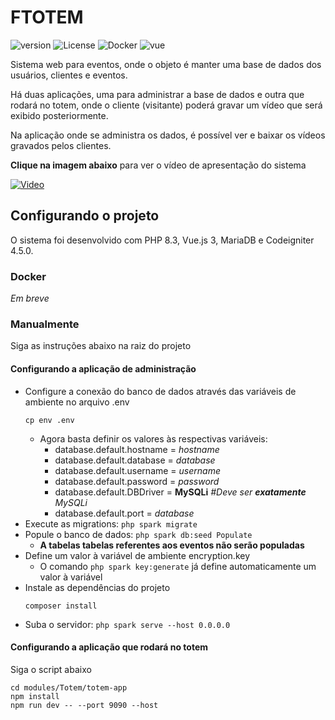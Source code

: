 # FTOTEM

![version](https://img.shields.io/badge/Version-v1.0.0-white)
![License](https://img.shields.io/badge/License-MIT-ff4)
![Docker](https://img.shields.io/badge/Codeigniter-orange)
![vue](https://img.shields.io/badge/Vue.js-55ff55)

Sistema web para eventos, onde o objeto é manter uma base de dados dos usuários, clientes e eventos.

Há duas aplicações, uma para administrar a base de dados e outra que rodará no totem, onde o cliente (visitante)
poderá gravar um vídeo que será exibido posteriormente.

Na aplicação onde se administra os dados, é possível ver e baixar os vídeos gravados pelos clientes.

**Clique na imagem abaixo** para ver o vídeo de apresentação do sistema

[![Video](https://i.imgur.com/yJz7Biz.png)](https://youtu.be/jNXnE-PY-Qs)

## Configurando o projeto

O sistema foi desenvolvido com PHP 8.3, Vue.js 3, MariaDB e Codeigniter 4.5.0. 

### Docker

*Em breve*

### Manualmente

Siga as instruções abaixo na raiz do projeto

#### Configurando a aplicação de administração

* Configure a conexão do banco de dados através das variáveis de ambiente no arquivo .env
    ```shell
    cp env .env
    ```
    * Agora basta definir os valores às respectivas variáveis:
      * database.default.hostname = *hostname*
      * database.default.database = *database*
      * database.default.username = *username*
      * database.default.password = *password*
      * database.default.DBDriver = **MySQLi** *#Deve ser **exatamente** MySQLi*
      * database.default.port = *database*
* Execute as migrations: `php spark migrate`
* Popule o banco de dados: `php spark db:seed Populate`
  * **A tabelas tabelas referentes aos eventos não serão populadas**
* Define um valor à variável de ambiente encryption.key
  * O comando `php spark key:generate` já define automaticamente um valor à variável
* Instale as dependências do projeto
    ```shell
    composer install
    ```
* Suba o servidor: `php spark serve --host 0.0.0.0`

#### Configurando a aplicação que rodará no totem

Siga o script abaixo
```shell
cd modules/Totem/totem-app
npm install
npm run dev -- --port 9090 --host
```
